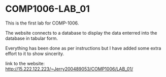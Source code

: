 ﻿# COMP1006-LAB_01

This is the first lab for COMP-1006.

The website connects to a  database to display the data enterred into the database in tabular form.

Everything has been done as per instructions but I have added some extra effort to it to show sincerity.

link to the website:
http://15.222.122.223/~Jerry200489053/COMP1006/LAB_01/
